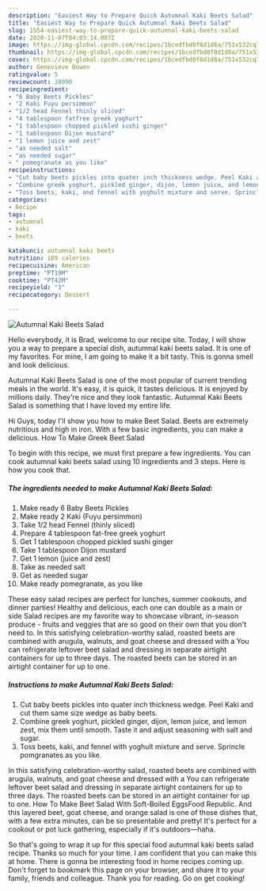 ```yaml
---
description: "Easiest Way to Prepare Quick Autumnal Kaki Beets Salad"
title: "Easiest Way to Prepare Quick Autumnal Kaki Beets Salad"
slug: 1554-easiest-way-to-prepare-quick-autumnal-kaki-beets-salad
date: 2020-11-07T04:03:14.007Z
image: https://img-global.cpcdn.com/recipes/1bcedfbd0f8d1d8a/751x532cq70/autumnal-kaki-beets-salad-recipe-main-photo.jpg
thumbnail: https://img-global.cpcdn.com/recipes/1bcedfbd0f8d1d8a/751x532cq70/autumnal-kaki-beets-salad-recipe-main-photo.jpg
cover: https://img-global.cpcdn.com/recipes/1bcedfbd0f8d1d8a/751x532cq70/autumnal-kaki-beets-salad-recipe-main-photo.jpg
author: Genevieve Bowen
ratingvalue: 5
reviewcount: 38090
recipeingredient:
- "6 Baby Beets Pickles"
- "2 Kaki Fuyu persimmon"
- "1/2 head Fennel thinly sliced"
- "4 tablespoon fatfree greek yoghurt"
- "1 tablespoon chopped pickled sushi ginger"
- "1 tablespoon Dijon mustard"
- "1 lemon juice and zest"
- "as needed salt"
- "as needed sugar"
- " pomegranate as you like"
recipeinstructions:
- "Cut baby beets pickles into quater inch thickness wedge. Peel Kaki and cut them same size wedge as baby beets."
- "Combine greek yoghurt, pickled ginger, dijon, lemon juice, and lemon zest, mix them until smooth. Taste it and adjust seasoning with salt and sugar."
- "Toss beets, kaki, and fennel with yoghult mixture and serve. Sprincle pomgranates as you like."
categories:
- Recipe
tags:
- autumnal
- kaki
- beets

katakunci: autumnal kaki beets 
nutrition: 169 calories
recipecuisine: American
preptime: "PT19M"
cooktime: "PT42M"
recipeyield: "3"
recipecategory: Dessert

---
```



![Autumnal Kaki Beets Salad](https://img-global.cpcdn.com/recipes/1bcedfbd0f8d1d8a/751x532cq70/autumnal-kaki-beets-salad-recipe-main-photo.jpg)

Hello everybody, it is Brad, welcome to our recipe site. Today, I will show you a way to prepare a special dish, autumnal kaki beets salad. It is one of my favorites. For mine, I am going to make it a bit tasty. This is gonna smell and look delicious.

Autumnal Kaki Beets Salad is one of the most popular of current trending meals in the world. It's easy, it is quick, it tastes delicious. It is enjoyed by millions daily. They're nice and they look fantastic. Autumnal Kaki Beets Salad is something that I have loved my entire life.

Hi Guys, today I&#39;ll show you how to make Beet Salad. Beets are extremely nutritious and high in iron. With a few basic ingredients, you can make a delicious. How To Make Greek Beet Salad


To begin with this recipe, we must first prepare a few ingredients. You can cook autumnal kaki beets salad using 10 ingredients and 3 steps. Here is how you cook that.

<!--inarticleads1-->

##### The ingredients needed to make Autumnal Kaki Beets Salad:

1. Make ready 6 Baby Beets Pickles
1. Make ready 2 Kaki (Fuyu persimmon)
1. Take 1/2 head Fennel (thinly sliced)
1. Prepare 4 tablespoon fat-free greek yoghurt
1. Get 1 tablespoon chopped pickled sushi ginger
1. Take 1 tablespoon Dijon mustard
1. Get 1 lemon (juice and zest)
1. Take as needed salt
1. Get as needed sugar
1. Make ready  pomegranate, as you like


These easy salad recipes are perfect for lunches, summer cookouts, and dinner parties! Healthy and delicious, each one can double as a main or side Salad recipes are my favorite way to showcase vibrant, in-season produce - fruits and veggies that are so good on their own that you don&#39;t need to. In this satisfying celebration-worthy salad, roasted beets are combined with arugula, walnuts, and goat cheese and dressed with a You can refrigerate leftover beet salad and dressing in separate airtight containers for up to three days. The roasted beets can be stored in an airtight container for up to one. 

<!--inarticleads2-->

##### Instructions to make Autumnal Kaki Beets Salad:

1. Cut baby beets pickles into quater inch thickness wedge. Peel Kaki and cut them same size wedge as baby beets.
1. Combine greek yoghurt, pickled ginger, dijon, lemon juice, and lemon zest, mix them until smooth. Taste it and adjust seasoning with salt and sugar.
1. Toss beets, kaki, and fennel with yoghult mixture and serve. Sprincle pomgranates as you like.


In this satisfying celebration-worthy salad, roasted beets are combined with arugula, walnuts, and goat cheese and dressed with a You can refrigerate leftover beet salad and dressing in separate airtight containers for up to three days. The roasted beets can be stored in an airtight container for up to one. How To Make Beet Salad With Soft-Boiled EggsFood Republic. And this layered beet, goat cheese, and orange salad is one of those dishes that, with a few extra minutes, can be so presentable and pretty! It&#39;s perfect for a cookout or pot luck gathering, especially if it&#39;s outdoors—haha. 

So that's going to wrap it up for this special food autumnal kaki beets salad recipe. Thanks so much for your time. I am confident that you can make this at home. There is gonna be interesting food in home recipes coming up. Don't forget to bookmark this page on your browser, and share it to your family, friends and colleague. Thank you for reading. Go on get cooking!
